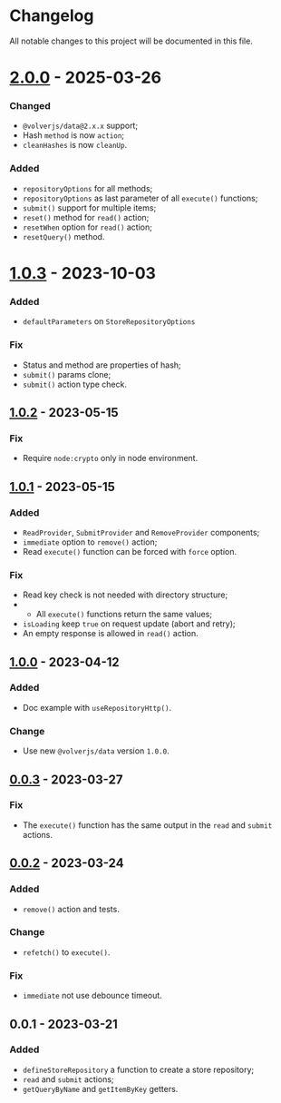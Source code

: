 # Changelog

All notable changes to this project will be documented in this file.

# [2.0.0] - 2025-03-26

### Changed

- `@volverjs/data@2.x.x` support;
- Hash `method` is now `action`;
- `cleanHashes` is now `cleanUp`.

### Added

- `repositoryOptions` for all methods;
- `repositoryOptions` as last parameter of all `execute()` functions;
- `submit()` support for multiple items;
- `reset()` method for `read()` action;
- `resetWhen` option for `read()` action;
- `resetQuery()` method.

# [1.0.3] - 2023-10-03

### Added

- `defaultParameters` on `StoreRepositoryOptions`

### Fix

- Status and method are properties of hash;
- `submit()` params clone;
- `submit()` action type check.

## [1.0.2] - 2023-05-15

### Fix

- Require `node:crypto` only in node environment.

## [1.0.1] - 2023-05-15

### Added

- `ReadProvider`, `SubmitProvider` and `RemoveProvider` components;
- `immediate` option to `remove()` action;
- Read `execute()` function can be forced with `force` option.

### Fix

- Read key check is not needed with directory structure;
- - All `execute()` functions return the same values;
- `isLoading` keep `true` on request update (abort and retry);
- An empty response is allowed in `read()` action.

## [1.0.0] - 2023-04-12

### Added

- Doc example with `useRepositoryHttp()`.

### Change

- Use new `@volverjs/data` version `1.0.0`.

## [0.0.3] - 2023-03-27

### Fix

- The `execute()` function has the same output in the `read` and `submit` actions.

## [0.0.2] - 2023-03-24

### Added

- `remove()` action and tests.

### Change

- `refetch()` to `execute()`.

### Fix

- `immediate` not use debounce timeout.

## 0.0.1 - 2023-03-21

### Added

- `defineStoreRepository` a function to create a store repository;
- `read` and `submit` actions;
- `getQueryByName` and `getItemByKey` getters.

[2.0.0]: https://github.com/volverjs/query-vue/compare/v1.0.3...v2.0.0
[1.0.3]: https://github.com/volverjs/query-vue/compare/v1.0.2...v1.0.3
[1.0.2]: https://github.com/volverjs/query-vue/compare/v1.0.1...v1.0.2
[1.0.1]: https://github.com/volverjs/query-vue/compare/v1.0.0...v1.0.1
[1.0.0]: https://github.com/volverjs/query-vue/compare/v0.0.3...v1.0.0
[0.0.3]: https://github.com/volverjs/query-vue/compare/v0.0.2...v0.0.3
[0.0.2]: https://github.com/volverjs/query-vue/compare/v0.0.1...v0.0.2
